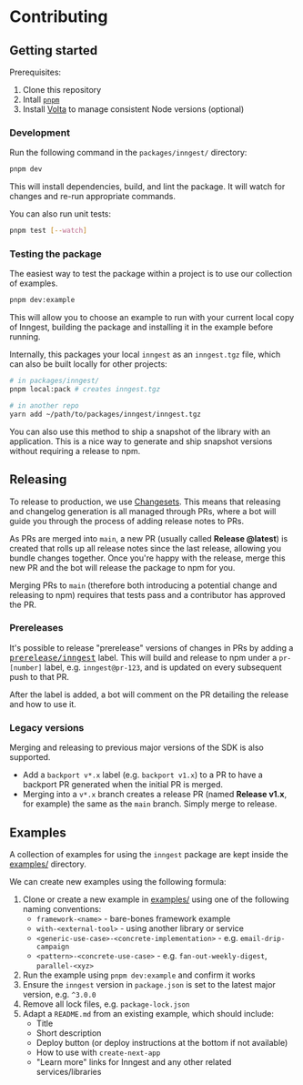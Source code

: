 # Contributing

## Getting started

Prerequisites:

1. Clone this repository
2. Intall [`pnpm`](https://pnpm.io/installation)
3. Install [Volta](https://volta.sh/) to manage consistent Node versions (optional)

### Development

Run the following command in the `packages/inngest/` directory:

```sh
pnpm dev
```

This will install dependencies, build, and lint the package. It will watch for changes and re-run appropriate commands.

You can also run unit tests:

```sh
pnpm test [--watch]
```

### Testing the package

The easiest way to test the package within a project is to use our collection of examples.

```sh
pnpm dev:example
```

This will allow you to choose an example to run with your current local copy of Inngest, building the package and installing it in the example before running.

Internally, this packages your local `inngest` as an `inngest.tgz` file, which can also be built locally for other projects:

```sh
# in packages/inngest/
pnpm local:pack # creates inngest.tgz

# in another repo
yarn add ~/path/to/packages/inngest/inngest.tgz
```

You can also use this method to ship a snapshot of the library with an application. This is a nice way to generate and ship snapshot versions without requiring a release to npm.

## Releasing

To release to production, we use [Changesets](https://github.com/changesets/changesets). This means that releasing and changelog generation is all managed through PRs, where a bot will guide you through the process of adding release notes to PRs.

As PRs are merged into `main`, a new PR (usually called **Release @latest**) is created that rolls up all release notes since the last release, allowing you bundle changes together. Once you're happy with the release, merge this new PR and the bot will release the package to npm for you.

Merging PRs to `main` (therefore both introducing a potential change and releasing to npm) requires that tests pass and a contributor has approved the PR.

### Prereleases

It's possible to release "prerelease" versions of changes in PRs by adding a [<kbd>prerelease/inngest<kbd>](https://github.com/inngest/inngest-js/labels/prerelease%2Finngest) label. This will build and release to npm under a `pr-[number]` label, e.g. `inngest@pr-123`, and is updated on every subsequent push to that PR.

After the label is added, a bot will comment on the PR detailing the release and how to use it.

### Legacy versions

Merging and releasing to previous major versions of the SDK is also supported.

- Add a `backport v*.x` label (e.g. `backport v1.x`) to a PR to have a backport PR generated when the initial PR is merged.
- Merging into a `v*.x` branch creates a release PR (named **Release v1.x**, for example) the same as the `main` branch. Simply merge to release.

## Examples

A collection of examples for using the `inngest` package are kept inside the [examples/](../../examples/) directory.

We can create new examples using the following formula:

1. Clone or create a new example in [examples/](../../examples/) using one of the following naming conventions:
   - `framework-<name>` - bare-bones framework example
   - `with-<external-tool>` - using another library or service
   - `<generic-use-case>-<concrete-implementation>` - e.g. `email-drip-campaign`
   - `<pattern>-<concrete-use-case>` - e.g. `fan-out-weekly-digest`, `parallel-<xyz>`
2. Run the example using `pnpm dev:example` and confirm it works
3. Ensure the `inngest` version in `package.json` is set to the latest major version, e.g. `^3.0.0`
4. Remove all lock files, e.g. `package-lock.json`
5. Adapt a `README.md` from an existing example, which should include:
   - Title
   - Short description
   - Deploy button (or deploy instructions at the bottom if not available)
   - How to use with `create-next-app`
   - "Learn more" links for Inngest and any other related services/libraries
